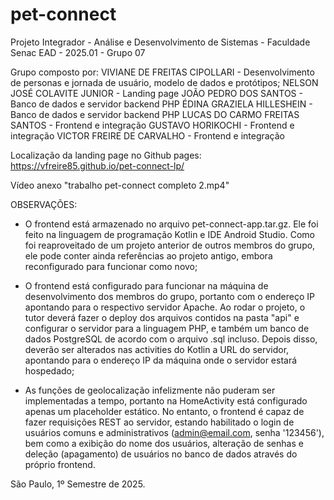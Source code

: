 # pet-connect
Projeto Integrador - Análise e Desenvolvimento de Sistemas - Faculdade Senac EAD - 2025.01 - Grupo 07

Grupo composto por:
VIVIANE DE FREITAS CIPOLLARI - Desenvolvimento de personas e jornada de usuário, modelo de dados e protótipos;
NELSON JOSÉ COLAVITE JUNIOR - Landing page
JOÃO PEDRO DOS SANTOS - Banco de dados e servidor backend PHP
ÉDINA GRAZIELA HILLESHEIN - Banco de dados e servidor backend PHP
LUCAS DO CARMO FREITAS SANTOS - Frontend e integração
GUSTAVO HORIKOCHI - Frontend e integração
VICTOR FREIRE DE CARVALHO - Frontend e integração

Localização da landing page no Github pages: https://vfreire85.github.io/pet-connect-lp/

Vídeo anexo "trabalho pet-connect completo 2.mp4"

OBSERVAÇÕES:

- O frontend está armazenado no arquivo pet-connect-app.tar.gz. Ele foi feito na linguagem de programação Kotlin e IDE Android Studio. Como foi reaproveitado de um projeto anterior de outros membros do grupo, ele pode conter ainda referências ao projeto antigo, embora reconfigurado para funcionar como novo;

- O frontend está configurado para funcionar na máquina de desenvolvimento dos membros do grupo, portanto com o endereço IP apontando para o respectivo servidor Apache. Ao rodar o projeto, o tutor deverá fazer o deploy dos arquivos contidos na pasta "api" e configurar o servidor para a linguagem PHP, e também um banco de dados PostgreSQL de acordo com o arquivo .sql incluso. Depois disso, deverão ser alterados nas activities do Kotlin a URL do servidor, apontando para o endereço IP da máquina onde o servidor estará hospedado;

- As funções de geolocalização infelizmente não puderam ser implementadas a tempo, portanto na HomeActivity está configurado apenas um placeholder estático. No entanto, o frontend é capaz de fazer requisições REST ao servidor, estando habilitado o login de usuários comuns e administrativos (admin@email.com, senha '123456'), bem como a exibição do nome dos usuários, alteração de senhas e deleção (apagamento) de usuários no banco de dados através do próprio frontend.

São Paulo, 1º Semestre de 2025.
